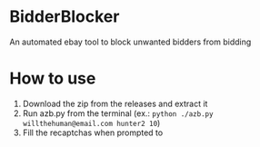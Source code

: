 # BidderBlocker
An automated ebay tool to block unwanted bidders from bidding

# How to use
1. Download the zip from the releases and extract it
2. Run azb.py from the terminal (ex.: ```python ./azb.py willthehuman@email.com hunter2 10```)
3. Fill the recaptchas when prompted to
